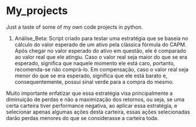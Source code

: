 # My_projects
Just a taste of some of my own code projects in python.

1) Análise_Beta: Script criado para testar uma estratégia que se baseia no cálculo do valor esperado de um ativo pela clássica fórmula do CAPM.
Após chegar no valor esperado do ativo em questão, ele é comparado ao valor real que ele atingiu. Caso o valor real seja maior do que se era esperado, significa que naquele momento ele está caro, portanto, recomenda-se não comprá-lo. Em compensação, caso o valor real seja menor do que se era esperado, significa que ele está barato e, consequentemente, possui sinal verde para a compra do mesmo.

Muito importante enfatizar que essa estratégia visa principalmente a diminuição de perdas e não a maximização dos retornos, ou seja, se uma certa carteira tiver performance negativa, ao aplicar essa estratégia, e selecionar apenas algumas ações desta carteira, essas ações selecionadas darão perdas menores do que se considerasse a carteira toda.
